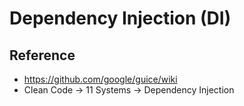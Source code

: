 # Dependency Injection (DI)

## Reference
* https://github.com/google/guice/wiki
* Clean Code -> 11 Systems -> Dependency Injection